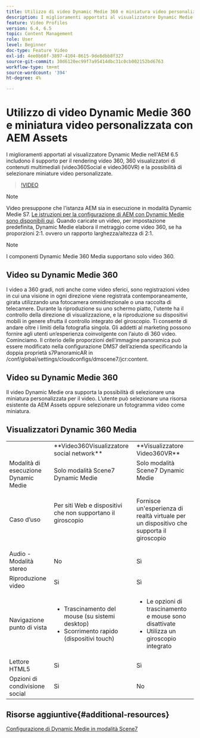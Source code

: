 ```yaml
---
title: Utilizzo di video Dynamic Medie 360 e miniatura video personalizzata con AEM Assets
description: I miglioramenti apportati al visualizzatore Dynamic Medie nell'AEM 6.5 includono il supporto per il rendering video 360, 360 visualizzatori di contenuti multimediali (video360Social e video360VR) e la possibilità di selezionare miniature video personalizzate.
feature: Video Profiles
version: 6.4, 6.5
topic: Content Management
role: User
level: Beginner
doc-type: Feature Video
exl-id: 4ee0b68f-3897-4104-8615-9de8dbb8f327
source-git-commit: 30d6120ec99f7a95414dbc31c0cb002152bd6763
workflow-type: tm+mt
source-wordcount: '394'
ht-degree: 4%

---
```


# Utilizzo di video Dynamic Medie 360 e miniatura video personalizzata con AEM Assets

I miglioramenti apportati al visualizzatore Dynamic Medie nell&#39;AEM 6.5 includono il supporto per il rendering video 360, 360 visualizzatori di contenuti multimediali (video360Social e video360VR) e la possibilità di selezionare miniature video personalizzate.

>[!VIDEO](https://video.tv.adobe.com/v/26391?quality=12&learn=on)

>[!NOTE]
>
>Video presuppone che l’istanza AEM sia in esecuzione in modalità Dynamic Medie S7.  [Le istruzioni per la configurazione di AEM con Dynamic Medie sono disponibili qui](https://helpx.adobe.com/it/experience-manager/6-3/assets/using/config-dynamic-fp-14410.html). Quando caricate un video, per impostazione predefinita, Dynamic Medie elabora il metraggio come video 360, se ha proporzioni 2:1. ovvero un rapporto larghezza/altezza di 2:1.

>[!NOTE]
>
>I componenti Dynamic Medie 360 Media supportano solo video 360.

## Video su Dynamic Medie 360

I video a 360 gradi, noti anche come video sferici, sono registrazioni video in cui una visione in ogni direzione viene registrata contemporaneamente, girata utilizzando una fotocamera omnidirezionale o una raccolta di telecamere. Durante la riproduzione su uno schermo piatto, l&#39;utente ha il controllo della direzione di visualizzazione, e la riproduzione su dispositivi mobili in genere sfrutta il controllo integrato del giroscopio.  Ti consente di andare oltre i limiti della fotografia singola. Gli addetti al marketing possono fornire agli utenti un’esperienza coinvolgente con l’aiuto di 360 video.  Cominciamo. Il criterio delle proporzioni dell’immagine panoramica può essere modificato nella configurazione DMS7 dell’azienda specificando la doppia proprietà s7PanoramicAR in /conf/global/settings/cloudconfigs/dmscene7/jcr:content.

## Video su Dynamic Medie 360

Il video Dynamic Medie ora supporta la possibilità di selezionare una miniatura personalizzata per il video. L’utente può selezionare una risorsa esistente da AEM Assets oppure selezionare un fotogramma video come miniatura.

## Visualizzatori Dynamic 360 Media

<table> 
 <tbody>
   <tr>
      <td> </td>
      <td>**Video360Visualizzatore social network**</td>
      <td>**Visualizzatore Video360VR**</td>
   </tr>
   <tr>
      <td>Modalità di esecuzione Dynamic Medie</td>
      <td>Solo modalità Scene7 Dynamic Medie</td>
      <td>Solo modalità Scene7 Dynamic Medie<br>
         <br>
      </td>
   </tr>
   <tr>
      <td>Caso d’uso</td>
      <td>
         <p>Per siti Web e dispositivi che non supportano il giroscopio</p>
         <p> </p>
      </td>
      <td>
         <p>Fornisce un'esperienza di realtà virtuale per un dispositivo che supporta il giroscopio </p>
      </td>
   </tr>
   <tr>
      <td>Audio - Modalità stereo</td>
      <td>No</td>
      <td>Sì</td>
   </tr>
   <tr>
      <td>Riproduzione video</td>
      <td>Sì</td>
      <td>Sì</td>
   </tr>
   <tr>
      <td>Navigazione punto di vista</td>
      <td>
         <ul>
            <li>Trascinamento del mouse (su sistemi desktop)</li>
            <li>Scorrimento rapido (dispositivi touch)</li>
         </ul>
      </td>
      <td>
         <ul>
            <li>Le opzioni di trascinamento e mouse sono disattivate</li>
            <li>Utilizza un giroscopio integrato</li>
         </ul>
      </td>
   </tr>
   <tr>
      <td>Lettore HTML5</td>
      <td>Sì</td>
      <td>Sì</td>
   </tr>
   <tr>
      <td>Opzioni di condivisione social</td>
      <td>Sì</td>
      <td>No</td>
   </tr>
</tbody>
</table>

## Risorse aggiuntive{#additional-resources}

[Configurazione di Dynamic Medie in modalità Scene7](https://helpx.adobe.com/experience-manager/6-5/assets/using/config-dms7.html)
